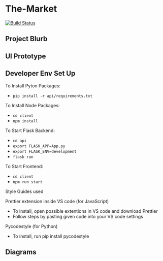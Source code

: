 # The-Market

[![Build Status](https://www.travis-ci.com/d-mooers/The-Market-Client.svg?branch=development)](https://www.travis-ci.com/d-mooers/The-Market-Client)

## Project Blurb

## UI Prototype

## Developer Env Set Up

To Install Pyton Packages: 
 - `pip install -r api/requirements.txt`

To Install Node Packages:
- `cd client`
- `npm install`

To Start Flask Backend:
 - `cd api`
 - `export FLASK_APP=App.py`
 - `export FLASK_ENV=development`
 - `flask run`

To Start Frontend:
- `cd client`
- `npm run start`

Style Guides used

Prettier extension inside VS code (for JavaScript)
- To install, open possible extentions in VS code and download Prettier
- Follow steps by pasting given code into your VS code settings

Pycodestyle (for Python)
- To install, run pip install pycodestyle



## Diagrams


